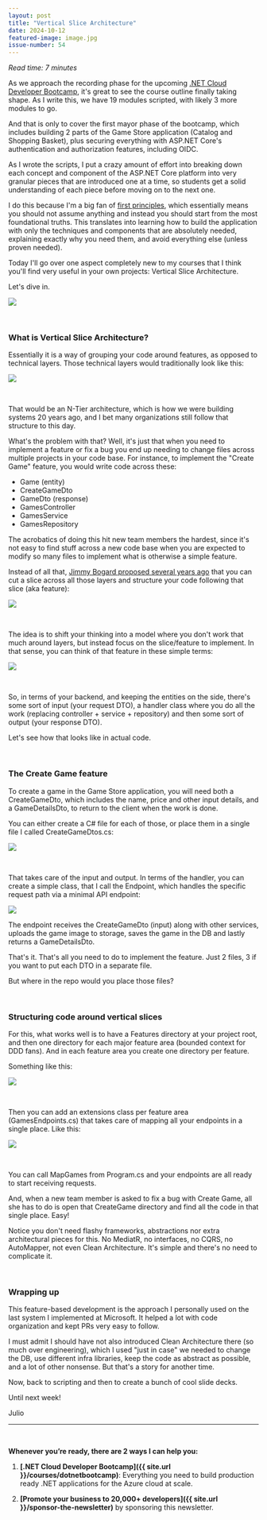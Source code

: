 ```yaml
---
layout: post
title: "Vertical Slice Architecture"
date: 2024-10-12
featured-image: image.jpg
issue-number: 54
---
```


*Read time: 7 minutes*
​

As we approach the recording phase for the upcoming [.NET Cloud Developer Bootcamp](https://juliocasal.com/courses/dotnetbootcamp), it's great to see the course outline finally taking shape. As I write this, we have 19 modules scripted, with likely 3 more modules to go.

And that is only to cover the first mayor phase of the bootcamp, which includes building 2 parts of the Game Store application (Catalog and Shopping Basket), plus securing everything with ASP.NET Core's authentication and authorization features, including OIDC.

As I wrote the scripts, I put a crazy amount of effort into breaking down each concept and component of the ASP.NET Core platform into very granular pieces that are introduced one at a time, so students get a solid understanding of each piece before moving on to the next one.

I do this because I'm a big fan of [first principles](https://jamesclear.com/first-principles), which essentially means you should not assume anything and instead you should start from the most foundational truths. This translates into learning how to build the application with only the techniques and components that are absolutely needed, explaining exactly why you need them, and avoid everything else (unless proven needed).

Today I'll go over one aspect completely new to my courses that I think you'll find very useful in your own projects: Vertical Slice Architecture.

Let's dive in.


![](/assets/images/2024-10-12/4ghDFAZYvbFtvU3CTR72ZN-w8HLXixyUosSvD8Gco8vtd.jpeg)


​

### **What is Vertical Slice Architecture?**
Essentially it is a way of grouping your code around features, as opposed to technical layers. Those technical layers would traditionally look like this:


![](/assets/images/2024-10-12/4ghDFAZYvbFtvU3CTR72ZN-61cCbGEH9eUGd7W5gt2qJ7.jpeg)

​

That would be an N-Tier architecture, which is how we were building systems 20 years ago, and I bet many organizations still follow that structure to this day. 

What's the problem with that? Well, it's just that when you need to implement a feature or fix a bug you end up needing to change files across multiple projects in your code base. For instance, to implement the "Create Game" feature, you would write code across these:

*   <span>Game (entity)</span>
*   <span>CreateGameDto</span>
*   <span>GameDto (response)</span>
*   <span>GamesController</span>
*   <span>GamesService</span>
*   <span>GamesRepository</span>

The acrobatics of doing this hit new team members the hardest, since it's not easy to find stuff across a new code base when you are expected to modify so many files to implement what is otherwise a simple feature.

Instead of all that, [Jimmy Bogard proposed several years ago](https://www.jimmybogard.com/vertical-slice-architecture/) that you can cut a slice across all those layers and structure your code following that slice (aka feature):


![](/assets/images/2024-10-12/4ghDFAZYvbFtvU3CTR72ZN-2qt5vZG7PaUDuGpbDHBg57.jpeg)

​

The idea is to shift your thinking into a model where you don't work that much around layers, but instead focus on the slice/feature to implement. In that sense, you can think of that feature in these simple terms:


![](/assets/images/2024-10-12/4ghDFAZYvbFtvU3CTR72ZN-4VPDV1mm5kNKj9T5HNn3NJ.jpeg)

​

So, in terms of your backend, and keeping the entities on the side, there's some sort of input (your request DTO), a handler class where you do all the work (replacing controller + service + repository) and then some sort of output (your response DTO).

Let's see how that looks like in actual code.

​

### **The Create Game feature**
To create a game in the Game Store application, you will need both a CreateGameDto, which includes the name, price and other input details, and a GameDetailsDto, to return to the client when the work is done.

You can either create a C# file for each of those, or place them in a single file I called CreateGameDtos.cs:


![](/assets/images/2024-10-12/4ghDFAZYvbFtvU3CTR72ZN-tRnboHtoWv6ZaYacffa32K.jpeg)

​

That takes care of the input and output. In terms of the handler, you can create a simple class, that I call the Endpoint, which handles the specific request path via a minimal API endpoint:


![](/assets/images/2024-10-12/4ghDFAZYvbFtvU3CTR72ZN-nfyo18WR7GcL72t5oktMBi.jpeg)

The endpoint receives the CreateGameDto (input) along with other services, uploads the game image to storage, saves the game in the DB and lastly returns a GameDetailsDto.

That's it. That's all you need to do to implement the feature. Just 2 files, 3 if you want to put each DTO in a separate file.

But where in the repo would you place those files?

​

### **Structuring code around vertical slices**
For this, what works well is to have a Features directory at your project root, and then one directory for each major feature area (bounded context for DDD fans). And in each feature area you create one directory per feature.

Something like this:


![](/assets/images/2024-10-12/4ghDFAZYvbFtvU3CTR72ZN-n69VzahgKK3Gzp6q2MiUnn.jpeg)

​

Then you can add an extensions class per feature area (GamesEndpoints.cs) that takes care of mapping all your endpoints in a single place. Like this:


![](/assets/images/2024-10-12/4ghDFAZYvbFtvU3CTR72ZN-VSZiuytBewi44WaYaXnG8.jpeg)

​

You can call MapGames from Program.cs and your endpoints are all ready to start receiving requests. 

And, when a new team member is asked to fix a bug with Create Game, all she has to do is open that CreateGame directory and find all the code in that single place. Easy!

Notice you don't need flashy frameworks, abstractions nor extra architectural pieces for this. No MediatR, no interfaces, no CQRS, no AutoMapper, not even Clean Architecture. It's simple and there's no need to complicate it.

​

### **Wrapping up**
This feature-based development is the approach I personally used on the last system I implemented at Microsoft. It helped a lot with code organization and kept PRs very easy to follow. 

I must admit I should have not also introduced Clean Architecture there (so much over engineering), which I used "just in case" we needed to change the DB, use different infra libraries, keep the code as abstract as possible, and a lot of other nonsense. But that's a story for another time.

Now, back to scripting and then to create a bunch of cool slide decks. 

Until next week!

Julio

---


<br/>


**Whenever you’re ready, there are 2 ways I can help you:**

1. **[.NET Cloud Developer Bootcamp]({{ site.url }}/courses/dotnetbootcamp)**:​ Everything you need to build production ready .NET applications for the Azure cloud at scale.

2. **[Promote your business to 20,000+ developers]({{ site.url }}/sponsor-the-newsletter)** by sponsoring this newsletter.